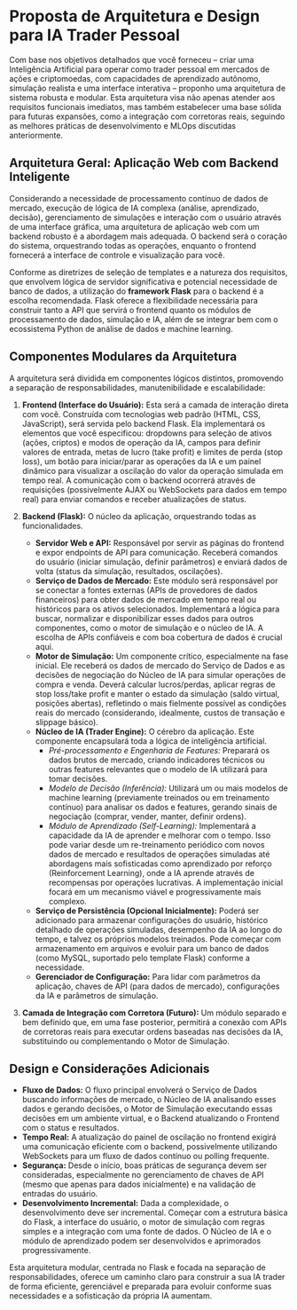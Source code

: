 # Proposta de Arquitetura e Design para IA Trader Pessoal

Com base nos objetivos detalhados que você forneceu – criar uma Inteligência Artificial para operar como trader pessoal em mercados de ações e criptomoedas, com capacidades de aprendizado autônomo, simulação realista e uma interface interativa – proponho uma arquitetura de sistema robusta e modular. Esta arquitetura visa não apenas atender aos requisitos funcionais imediatos, mas também estabelecer uma base sólida para futuras expansões, como a integração com corretoras reais, seguindo as melhores práticas de desenvolvimento e MLOps discutidas anteriormente.

## Arquitetura Geral: Aplicação Web com Backend Inteligente

Considerando a necessidade de processamento contínuo de dados de mercado, execução de lógica de IA complexa (análise, aprendizado, decisão), gerenciamento de simulações e interação com o usuário através de uma interface gráfica, uma arquitetura de aplicação web com um backend robusto é a abordagem mais adequada. O backend será o coração do sistema, orquestrando todas as operações, enquanto o frontend fornecerá a interface de controle e visualização para você.

Conforme as diretrizes de seleção de templates e a natureza dos requisitos, que envolvem lógica de servidor significativa e potencial necessidade de banco de dados, a utilização do **framework Flask** para o backend é a escolha recomendada. Flask oferece a flexibilidade necessária para construir tanto a API que servirá o frontend quanto os módulos de processamento de dados, simulação e IA, além de se integrar bem com o ecossistema Python de análise de dados e machine learning.

## Componentes Modulares da Arquitetura

A arquitetura será dividida em componentes lógicos distintos, promovendo a separação de responsabilidades, manutenibilidade e escalabilidade:

1.  **Frontend (Interface do Usuário):** Esta será a camada de interação direta com você. Construída com tecnologias web padrão (HTML, CSS, JavaScript), será servida pelo backend Flask. Ela implementará os elementos que você especificou: dropdowns para seleção de ativos (ações, criptos) e modos de operação da IA, campos para definir valores de entrada, metas de lucro (take profit) e limites de perda (stop loss), um botão para iniciar/parar as operações da IA e um painel dinâmico para visualizar a oscilação do valor da operação simulada em tempo real. A comunicação com o backend ocorrerá através de requisições (possivelmente AJAX ou WebSockets para dados em tempo real) para enviar comandos e receber atualizações de status.

2.  **Backend (Flask):** O núcleo da aplicação, orquestrando todas as funcionalidades.
    *   **Servidor Web e API:** Responsável por servir as páginas do frontend e expor endpoints de API para comunicação. Receberá comandos do usuário (iniciar simulação, definir parâmetros) e enviará dados de volta (status da simulação, resultados, oscilações).
    *   **Serviço de Dados de Mercado:** Este módulo será responsável por se conectar a fontes externas (APIs de provedores de dados financeiros) para obter dados de mercado em tempo real ou históricos para os ativos selecionados. Implementará a lógica para buscar, normalizar e disponibilizar esses dados para outros componentes, como o motor de simulação e o núcleo de IA. A escolha de APIs confiáveis e com boa cobertura de dados é crucial aqui.
    *   **Motor de Simulação:** Um componente crítico, especialmente na fase inicial. Ele receberá os dados de mercado do Serviço de Dados e as decisões de negociação do Núcleo de IA para simular operações de compra e venda. Deverá calcular lucros/perdas, aplicar regras de stop loss/take profit e manter o estado da simulação (saldo virtual, posições abertas), refletindo o mais fielmente possível as condições reais do mercado (considerando, idealmente, custos de transação e slippage básico).
    *   **Núcleo de IA (Trader Engine):** O cérebro da aplicação. Este componente encapsulará toda a lógica de inteligência artificial.
        *   *Pré-processamento e Engenharia de Features:* Preparará os dados brutos de mercado, criando indicadores técnicos ou outras features relevantes que o modelo de IA utilizará para tomar decisões.
        *   *Modelo de Decisão (Inferência):* Utilizará um ou mais modelos de machine learning (previamente treinados ou em treinamento contínuo) para analisar os dados e features, gerando sinais de negociação (comprar, vender, manter, definir ordens).
        *   *Módulo de Aprendizado (Self-Learning):* Implementará a capacidade da IA de aprender e melhorar com o tempo. Isso pode variar desde um re-treinamento periódico com novos dados de mercado e resultados de operações simuladas até abordagens mais sofisticadas como aprendizado por reforço (Reinforcement Learning), onde a IA aprende através de recompensas por operações lucrativas. A implementação inicial focará em um mecanismo viável e progressivamente mais complexo.
    *   **Serviço de Persistência (Opcional Inicialmente):** Poderá ser adicionado para armazenar configurações do usuário, histórico detalhado de operações simuladas, desempenho da IA ao longo do tempo, e talvez os próprios modelos treinados. Pode começar com armazenamento em arquivos e evoluir para um banco de dados (como MySQL, suportado pelo template Flask) conforme a necessidade.
    *   **Gerenciador de Configuração:** Para lidar com parâmetros da aplicação, chaves de API (para dados de mercado), configurações da IA e parâmetros de simulação.

3.  **Camada de Integração com Corretora (Futuro):** Um módulo separado e bem definido que, em uma fase posterior, permitirá a conexão com APIs de corretoras reais para executar ordens baseadas nas decisões da IA, substituindo ou complementando o Motor de Simulação.

## Design e Considerações Adicionais

*   **Fluxo de Dados:** O fluxo principal envolverá o Serviço de Dados buscando informações de mercado, o Núcleo de IA analisando esses dados e gerando decisões, o Motor de Simulação executando essas decisões em um ambiente virtual, e o Backend atualizando o Frontend com o status e resultados.
*   **Tempo Real:** A atualização do painel de oscilação no frontend exigirá uma comunicação eficiente com o backend, possivelmente utilizando WebSockets para um fluxo de dados contínuo ou polling frequente.
*   **Segurança:** Desde o início, boas práticas de segurança devem ser consideradas, especialmente no gerenciamento de chaves de API (mesmo que apenas para dados inicialmente) e na validação de entradas do usuário.
*   **Desenvolvimento Incremental:** Dada a complexidade, o desenvolvimento deve ser incremental. Começar com a estrutura básica do Flask, a interface do usuário, o motor de simulação com regras simples e a integração com uma fonte de dados. O Núcleo de IA e o módulo de aprendizado podem ser desenvolvidos e aprimorados progressivamente.

Esta arquitetura modular, centrada no Flask e focada na separação de responsabilidades, oferece um caminho claro para construir a sua IA trader de forma eficiente, gerenciável e preparada para evoluir conforme suas necessidades e a sofisticação da própria IA aumentam.
